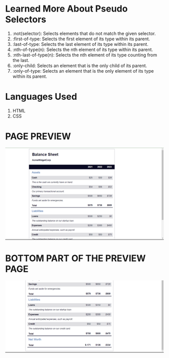 #  Learned More About Pseudo Selectors
1. :not(selector): Selects elements that do not match the given selector.
2. :first-of-type: Selects the first element of its type within its parent.
3. :last-of-type: Selects the last element of its type within its parent.
4. :nth-of-type(n): Selects the nth element of its type within its parent.
5. :nth-last-of-type(n): Selects the nth element of its type counting from the last.
6. :only-child: Selects an element that is the only child of its parent.
7. :only-of-type: Selects an element that is the only element of its type within its parent.

#  Languages Used
1. HTML 
2. CSS

#  PAGE PREVIEW
![balanacesheet](images//balance-sheet.png)

# BOTTOM PART OF THE PREVIEW PAGE
![balanacesheet](images//balance-sheet-2.png)